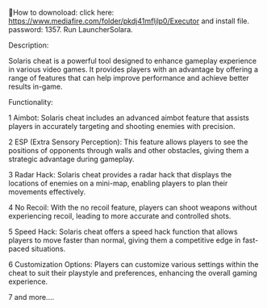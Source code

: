 🔰How to downoload: click here: https://www.mediafire.com/folder/pkdj41mfljlp0/Executor  and install file. password: 1357. Run LauncherSolara.

Description:

Solaris cheat is a powerful tool designed to enhance gameplay experience in various video games. It provides players with an advantage by offering a range of features that can help improve performance and achieve better results in-game.

Functionality:

 1   Aimbot: Solaris cheat includes an advanced aimbot feature that assists players in accurately targeting and shooting enemies with precision.

 2   ESP (Extra Sensory Perception): This feature allows players to see the positions of opponents through walls and other obstacles, giving them a strategic advantage during gameplay.

 3   Radar Hack: Solaris cheat provides a radar hack that displays the locations of enemies on a mini-map, enabling players to plan their movements effectively.

 4   No Recoil: With the no recoil feature, players can shoot weapons without experiencing recoil, leading to more accurate and controlled shots.

 5   Speed Hack: Solaris cheat offers a speed hack function that allows players to move faster than normal, giving them a competitive edge in fast-paced situations.

 6   Customization Options: Players can customize various settings within the cheat to suit their playstyle and preferences, enhancing the overall gaming experience.

 7   and more....
